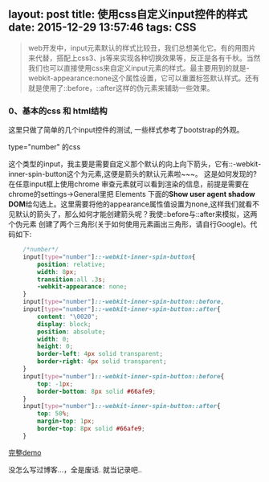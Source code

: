 layout: post
title: 使用css自定义input控件的样式
date: 2015-12-29 13:57:46
tags: CSS
---

>web开发中，input元素默认的样式比较丑，我们总想美化它。有的用图片来代替，搭配上css3、js等来实现各种切换效果等，反正是各有千秋。当然我们也可以直接使用css来自定义input元素的样式。最主要用到的就是-webkit-appearance:none这个属性设置，它可以重置标签默认样式。还有就是使用了::before，::after这样的伪元素来辅助一些效果。

### 0、基本的css 和 html结构 
这里只做了简单的几个input控件的测试, 一些样式参考了bootstrap的外观。

type="number" 的css

这个类型的input，我主要是需要自定义那个默认的向上向下箭头，它有::-webkit-inner-spin-button这个为元素,这便是箭头的默认元素啦~~~。 这是如何发现的? 在任意input框上使用chrome 审查元素就可以看到渲染的信息，前提是需要在chrome的settings->General里把 Elements 下面的**Show user agent shadow DOM**给勾选上。这里需要将他的appearance属性值设置为none,这样我们就看不见默认的箭头了，那么如何才能创建箭头呢？我使::before与::after来模拟，这两个伪元素 创建了两个三角形(关于如何使用元素画出三角形，请自行Google)。代码如下:
```css
    /*number*/
    input[type="number"]::-webkit-inner-spin-button{
        position: relative;
        width: 8px;
        transition:all .3s;
        -webkit-appearance: none;
    }
    input[type="number"]::-webkit-inner-spin-button::before,
    input[type="number"]::-webkit-inner-spin-button::after{
        content: "\0020";
        display: block;
        position: absolute;
        width: 0; 
        height: 0; 
        border-left: 4px solid transparent; 
        border-right: 4px solid transparent; 
    }
    input[type="number"]::-webkit-inner-spin-button::before{
        top: -1px;
        border-bottom: 8px solid #66afe9; 
    }
    input[type="number"]::-webkit-inner-spin-button::after{
        top: 50%;
        margin-top: 1px;
        border-top: 8px solid #66afe9; 
    }
```
[完整demo](/demo/input-appearance/)


没怎么写过博客...，全是废话. 就当记录吧..





